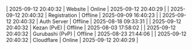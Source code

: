 | 2025-09-12 20:40:32 | Website | Online | 2025-09-12 20:40:29 |
| 2025-09-12 20:40:32 | Registration | Offline | 2025-09-09 16:40:23 |
| 2025-09-12 20:40:32 | Auth Server | Offline | 2025-08-18 09:33:31 |
| 2025-09-12 20:40:32 | Kezan (PvE) | Offline | 2025-08-03 17:58:02 |
| 2025-09-12 20:40:32 | Gurubashi (PvP) | Offline | 2025-08-23 21:44:06 |
| 2025-09-12 20:40:32 | Cloudflare | Online | 2025-09-12 20:40:29 |
